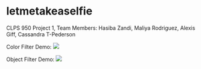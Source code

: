 # letmetakeaselfie
CLPS 950 Project 1, Team Members: Hasiba Zandi, Maliya Rodriguez, Alexis Giff, Cassandra T-Pederson

Color Filter Demo:
![](color.gif)

Object Filter Demo:
![](object.gif)